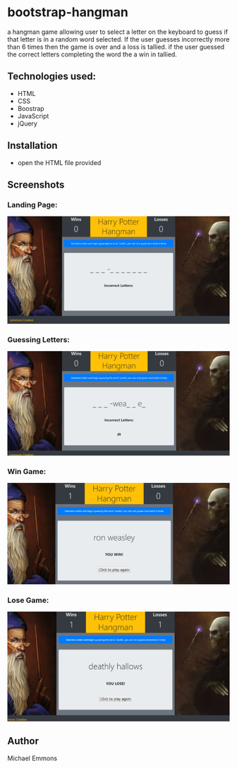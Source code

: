 # bootstrap-hangman
a hangman game allowing user to select a letter on the keyboard to guess 
if that letter is in a random word selected. If the user guesses incorrectly more than 6 times then the game is over and a loss is tallied.
if the user guessed the correct letters completing the word the a win in tallied.


## Technologies used:
- HTML
- CSS
- Boostrap
- JavaScript
- jQuery


## Installation
- open the HTML file provided

## Screenshots
### Landing Page:
![](./screenshots/hangmanLanding.JPG)
### Guessing Letters:
![](./screenshots/guessletters.JPG)
### Win Game:
![](./screenshots/win.JPG)
### Lose Game:
![](./screenshots/loss.JPG)

## Author
Michael Emmons
